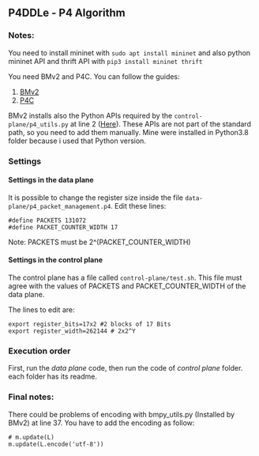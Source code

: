 ## P4DDLe - P4 Algorithm

### Notes:
You need to install mininet with ``` sudo apt install mininet ``` and also python mininet API and thrift API with ```pip3 install mininet thrift```

You need BMv2 and P4C. You can follow the guides:

1. [BMv2](https://github.com/p4lang/behavioral-model)
2. [P4C](https://github.com/p4lang/p4c)

BMv2 installs also the Python APIs required by the ```control-plane/p4_utils.py``` at line 2 ([Here](https://gitlab.com/Mendozz/master-thesis-ddos-detection-via-ml-and-programmable-data-planes/-/blob/p4-test/control-plane/p4_util.py#L2)). These APIs are not part of the standard path, so you need to add them manually. Mine were installed in Python3.8 folder because i used that Python version.

### Settings

#### Settings in the data plane
It is possible to change the register size inside the file  ```data-plane/p4_packet_management.p4```. Edit these lines:

```
#define PACKETS 131072
#define PACKET_COUNTER_WIDTH 17
```
Note: PACKETS must be 2^(PACKET_COUNTER_WIDTH)

#### Settings in the control plane
The control plane has a file called  ```control-plane/test.sh```. This file must agree with the values of PACKETS and PACKET_COUNTER_WIDTH of the data plane.

The lines to edit are:
```
export register_bits=17x2 #2 blocks of 17 Bits
export register_width=262144 # 2x2^Y
```

### Execution order
First, run the _data plane_ code, then run the code of _control plane_ folder. each folder has its readme.


### Final notes:
There could be problems of encoding with bmpy_utils.py (Installed by BMv2) at line 37. You have to add the encoding as follow:

```
# m.update(L) 
m.update(L.encode('utf-8'))
```

